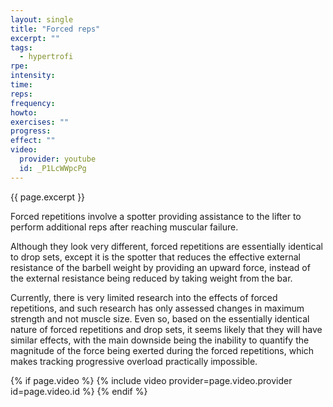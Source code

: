 ```yaml
---
layout: single
title: "Forced reps"
excerpt: ""
tags:
  - hypertrofi
rpe: 
intensity: 
time: 
reps: 
frequency: 
howto:
exercises: ""
progress:
effect: ""
video:
  provider: youtube
  id: _P1LcWWpcPg
---
```


{{ page.excerpt }}

Forced repetitions involve a spotter providing assistance to the lifter to perform additional reps after reaching muscular failure.

Although they look very different, forced repetitions are essentially identical to drop sets, except it is the spotter that reduces the effective external resistance of the barbell weight by providing an upward force, instead of the external resistance being reduced by taking weight from the bar.

Currently, there is very limited research into the effects of forced repetitions, and such research has only assessed changes in maximum strength and not muscle size. Even so, based on the essentially identical nature of forced repetitions and drop sets, it seems likely that they will have similar effects, with the main downside being the inability to quantify the magnitude of the force being exerted during the forced repetitions, which makes tracking progressive overload practically impossible.


{% if page.video %}
  {% include video provider=page.video.provider id=page.video.id %}
{% endif %}

